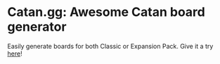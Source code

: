 # Catan.gg: Awesome Catan board generator

Easily generate boards for both Classic or Expansion Pack. Give it a try [here](https://catan.gg/)!
